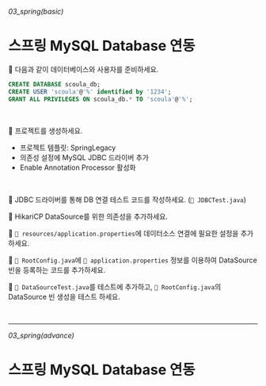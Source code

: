 *03_spring(basic)*
# 스프링 MySQL Database 연동

📝 다음과 같이 데이터베이스와 사용자를 준비하세요.

```sql
CREATE DATABASE scoula_db;
CREATE USER 'scoula'@'%' identified by '1234';
GRANT ALL PRIVILEGES ON scoula_db.* TO 'scoula'@'%';
```

</br>

📝 프로젝트를 생성하세요.
- 프로젝트 템플릿: SpringLegacy
- 의존성 설정에 MySQL JDBC 드라이버 추가
- Enable Annotation Processor 활성화

</br>

📝 JDBC 드라이버를 통해 DB 연결 테스트 코드를 작성하세요. (`📄 JDBCTest.java`)

📝 HikariCP DataSource를 위한 의존성을 추가하세요.

📝 `📄 resources/application.properties`에 데이터소스 연결에 필요한 설정을 추가하세요.

📝 `📄 RootConfig.java`에 `📄 application.properties` 정보를 이용하여 DataSource 빈을 등록하는 코드를 추가하세요.

📝 `📄 DataSourceTest.java`를 테스트에 추가하고, `📄 RootConfig.java`의 DataSource 빈 생성을 테스트 하세요.

</br>

---

*03_spring(advance)*
# 스프링 MySQL Database 연동

